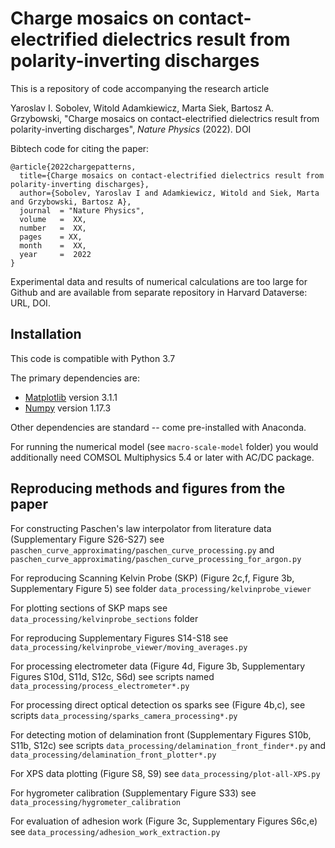 #  Charge mosaics on contact-electrified dielectrics result from polarity-inverting discharges

This is a repository of code accompanying the research article 

Yaroslav I. Sobolev, Witold Adamkiewicz, Marta Siek, Bartosz A. Grzybowski,
"Charge mosaics on contact-electrified dielectrics result
from polarity-inverting discharges", *Nature Physics* (2022). DOI

Bibtech code for citing the paper:

```
@article{2022chargepatterns,
  title={Charge mosaics on contact-electrified dielectrics result from polarity-inverting discharges},
  author={Sobolev, Yaroslav I and Adamkiewicz, Witold and Siek, Marta and Grzybowski, Bartosz A},
  journal  = "Nature Physics",
  volume   =  XX,
  number   =  XX,
  pages    = XX,
  month    =  XX,
  year     =  2022
}
```

Experimental data and results of numerical calculations are too large for Github and 
are available from separate repository in Harvard Dataverse: URL, DOI.

## Installation

This code is compatible with Python 3.7

The primary dependencies are:

* [Matplotlib](https://matplotlib.org/) version 3.1.1
* [Numpy](https://numpy.org/) version 1.17.3

Other dependencies are standard -- come pre-installed with Anaconda.

For running the numerical model (see `macro-scale-model` folder) you would additionally need
COMSOL Multiphysics 5.4 or later with AC/DC package.

## Reproducing methods and figures from the paper

For constructing Paschen's law interpolator from literature data 
(Supplementary Figure S26-S27)
see `paschen_curve_approximating/paschen_curve_processing.py`
and `paschen_curve_approximating/paschen_curve_processing_for_argon.py`

For reproducing Scanning Kelvin Probe (SKP) (Figure 2c,f, Figure 3b, 
Supplementary Figure 5) see 
folder `data_processing/kelvinprobe_viewer`

For plotting sections of SKP maps see `data_processing/kelvinprobe_sections` folder

For reproducing Supplementary Figures S14-S18 
see `data_processing/kelvinprobe_viewer/moving_averages.py`

For processing electrometer data (Figure 4d, Figure 3b, Supplementary Figures S10d, S11d, S12c, S6d) see 
scripts named `data_processing/process_electrometer*.py`

For processing direct optical detection os sparks see (Figure 4b,c), see 
scripts `data_processing/sparks_camera_processing*.py `

For detecting motion of delamination front (Supplementary Figures S10b, S11b, S12c) see scripts
`data_processing/delamination_front_finder*.py` and `data_processing/delamination_front_plotter*.py`

For XPS data plotting (Figure S8, S9) see `data_processing/plot-all-XPS.py`

For hygrometer calibration (Supplementary Figure S33)
see `data_processing/hygrometer_calibration`

For evaluation of adhesion work (Figure 3c, Supplementary Figures S6c,e)
see `data_processing/adhesion_work_extraction.py`